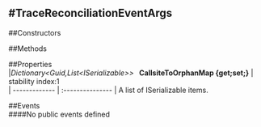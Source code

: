 #TraceReconciliationEventArgs
---
##Constructors 


##Methods  





##Properties  
|*Dictionary<*Guid,List<*ISerializable*>*>* **&nbsp;&nbsp;CallsiteToOrphanMap {get;set;}** |  stability index:1  
| ------------- | :--------------- 
|  A list of ISerializable items. 



##Events  
####No public events defined

